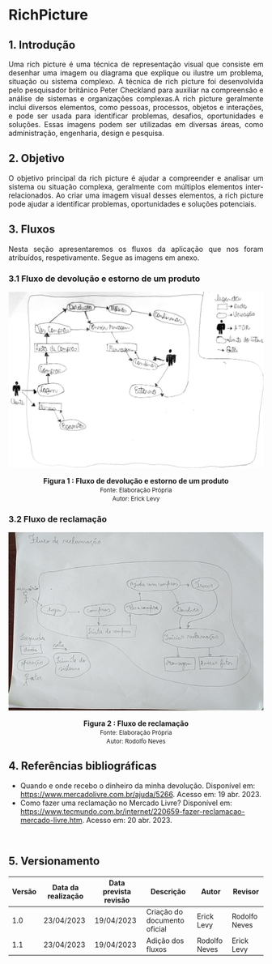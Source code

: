 # RichPicture

## 1. Introdução

<p align="justify">
    Uma rich picture é uma técnica de representação visual que consiste em desenhar uma imagem ou diagrama que explique ou ilustre um problema, situação ou sistema complexo. A técnica de rich picture foi desenvolvida pelo pesquisador britânico Peter Checkland para auxiliar na compreensão e análise de sistemas e organizações complexas.A rich picture geralmente inclui diversos elementos, como pessoas, processos, objetos e interações, e pode ser usada para identificar problemas, desafios, oportunidades e soluções. Essas imagens podem ser utilizadas em diversas áreas, como administração, engenharia, design e pesquisa.
</p>

## 2. Objetivo
<p align="justify">
    O objetivo principal da rich picture é ajudar a compreender e analisar um sistema ou situação complexa, geralmente com múltiplos elementos inter-relacionados. Ao criar uma imagem visual desses elementos, a rich picture pode ajudar a identificar problemas, oportunidades e soluções potenciais.
</p>

## 3. Fluxos

<p align="justify">
    Nesta seção apresentaremos os fluxos da aplicação que nos foram atribuídos, respetivamente. Segue as imagens em anexo. 
</p>

### 3.1 Fluxo de devolução e estorno de um produto

![Fluxo de devolução e estorno de um produto](../assets/images/fluxo_devolucao.jpeg)

<figcaption align='center'>
    <b>Figura 1 : Fluxo de devolução e estorno de um produto</b>
    <br><small>Fonte: Elaboração Própria</small>
    <br><small>Autor: Erick Levy</small>
</figcaption>

### 3.2 Fluxo de reclamação

![Fluxo de reclamação](../assets/images/fluxo_reclamacao.jpeg)

<figcaption align='center'>
    <b>Figura 2 : Fluxo de reclamação</b>
    <br><small>Fonte: Elaboração Própria</small>
    <br><small>Autor: Rodolfo Neves</small>
</figcaption>

## 4. Referências bibliográficas

* Quando e onde recebo o dinheiro da minha devolução. Disponível em: <https://www.mercadolivre.com.br/ajuda/5266>. Acesso em: 19 abr. 2023.
* Como fazer uma reclamação no Mercado Livre? Disponível em: <https://www.tecmundo.com.br/internet/220659-fazer-reclamacao-mercado-livre.htm>. Acesso em: 20 abr. 2023.

‌ 
## 5. Versionamento

| Versão | Data da realização | Data prevista revisão | Descrição | Autor | Revisor |
|--------|------|------|-----------|-------|---------|
| 1.0    | 23/04/2023 | 19/04/2023 | Criação do documento oficial | Erick Levy | Rodolfo Neves |
| 1.1    | 23/04/2023 | 19/04/2023 | Adição dos fluxos | Rodolfo Neves |Erick Levy  |
